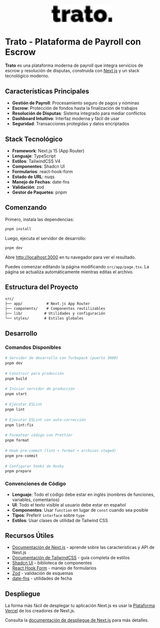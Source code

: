 <div align="center">
  <img src="public/trato..svg" alt="Trato Logo" width="200" />
</div>

# Trato - Plataforma de Payroll con Escrow

**Trato** es una plataforma moderna de payroll que integra servicios de escrow y resolución de disputas, construida con [Next.js](https://nextjs.org) y un stack tecnológico moderno.

## Características Principales

- **Gestión de Payroll**: Procesamiento seguro de pagos y nóminas
- **Escrow**: Protección de fondos hasta la finalización de trabajos
- **Resolución de Disputas**: Sistema integrado para mediar conflictos
- **Dashboard Intuitivo**: Interfaz moderna y fácil de usar
- **Seguridad**: Transacciones protegidas y datos encriptados

## Stack Tecnológico

- **Framework**: Next.js 15 (App Router)
- **Lenguaje**: TypeScript
- **Estilos**: TailwindCSS V4
- **Componentes**: Shadcn UI
- **Formularios**: react-hook-form
- **Estado de URL**: nuqs
- **Manejo de Fechas**: date-fns
- **Validación**: zod
- **Gestor de Paquetes**: pnpm

## Comenzando

Primero, instala las dependencias:

```bash
pnpm install
```

Luego, ejecuta el servidor de desarrollo:

```bash
pnpm dev
```

Abre [http://localhost:3000](http://localhost:3000) en tu navegador para ver el resultado.

Puedes comenzar editando la página modificando `src/app/page.tsx`. La página se actualiza automáticamente mientras editas el archivo.

## Estructura del Proyecto

```
src/
├── app/           # Next.js App Router
├── components/    # Componentes reutilizables
├── lib/          # Utilidades y configuración
└── styles/       # Estilos globales
```

## Desarrollo

### Comandos Disponibles

```bash
# Servidor de desarrollo con Turbopack (puerto 3000)
pnpm dev

# Construir para producción
pnpm build

# Iniciar servidor de producción
pnpm start

# Ejecutar ESLint
pnpm lint

# Ejecutar ESLint con auto-corrección
pnpm lint:fix

# Formatear código con Prettier
pnpm format

# Hook pre-commit (lint + format + archivos staged)
pnpm pre-commit

# Configurar hooks de Husky
pnpm prepare
```

### Convenciones de Código

- **Lenguaje**: Todo el código debe estar en inglés (nombres de funciones, variables, comentarios)
- **UI**: Todo el texto visible al usuario debe estar en español
- **Componentes**: Usar `function` en lugar de `const` cuando sea posible
- **Tipos**: Preferir `interface` sobre `type`
- **Estilos**: Usar clases de utilidad de Tailwind CSS

## Recursos Útiles

- [Documentación de Next.js](https://nextjs.org/docs) - aprende sobre las características y API de Next.js
- [Documentación de TailwindCSS](https://tailwindcss.com/docs) - guía completa de estilos
- [Shadcn UI](https://ui.shadcn.com/) - biblioteca de componentes
- [React Hook Form](https://react-hook-form.com/) - manejo de formularios
- [Zod](https://zod.dev/) - validación de esquemas
- [date-fns](https://date-fns.org/) - utilidades de fecha

## Despliegue

La forma más fácil de desplegar tu aplicación Next.js es usar la [Plataforma Vercel](https://vercel.com/new?utm_medium=default-template&filter=next.js&utm_source=create-next-app&utm_campaign=create-next-app-readme) de los creadores de Next.js.

Consulta la [documentación de despliegue de Next.js](https://nextjs.org/docs/app/building-your-application/deploying) para más detalles.
